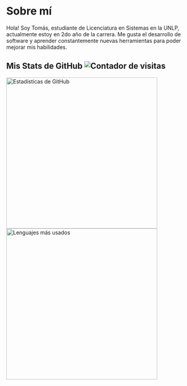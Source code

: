 # Sobre mí
Hola! Soy Tomás, estudiante de Licenciatura en Sistemas en la UNLP, actualmente estoy en 2do año de la carrera. Me gusta el desarrollo de software y aprender constantemente nuevas herramientas para poder mejorar mis habilidades.

## Mis Stats de GitHub ![Contador de visitas](https://komarev.com/ghpvc/?username=TomasCurcio04&style=flat-square&color=blue)

<img src="https://github-readme-stats.vercel.app/api?username=TomasCurcio04&show_icons=true&theme=radical&count_private=true" alt="Estadísticas de GitHub" width="400" />

<img src="https://github-readme-stats.vercel.app/api/top-langs/?username=TomasCurcio04&layout=compact&theme=radical" alt="Lenguajes más usados" width="400" />
